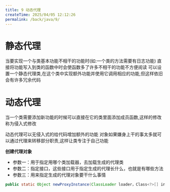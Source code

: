 ```yaml
---
title: 9 动态代理
createTime: 2025/04/05 12:12:26
permalink: /back/java/9/
---
```

# 静态代理
当要实现一个与类基本功能不相干的功能时(如:一个类的方法需要有日志功能)
直接将功能写入到类的函数中时会使函数多了许多不相干的功能不方便阅读
可以设置一个静态代理类,在这个类中实现额外功能并使用它调用相应的功能,但这样依旧会有许多冗余代码
# 动态代理

当一个类需要添加新功能的时候可以直接在它的类里面添加成员函数,这样的修改称为侵入式修改

动态代理可以无侵入式的给代码增加额外的功能
对象如果嫌身上干的事太多就可以通过代理来转移部分职责,这样让类专注于自己功能

**创建代理对象**
- 参数一：用于指定用哪个类加载器，去加载生成的代理类
- 参数二：指定接口，这些接口用于指定生成的代理长什么，也就是有哪些方法
- 参数三：用来指定生成的代理对象要干什么事情
```java
public static Object newProxyInstance(ClassLoader loader，Class<?>[] interfaces,InvocationHandler h)
```
